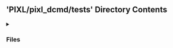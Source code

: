 ## 'PIXL/pixl_dcmd/tests' Directory Contents

<details>
<summary>
<h3> Files </h3> 

</summary>

| **Code** | **User docs** |
| :--- | :--- |
| conftest.py | README.md |
| test_database.py | |
| test_dicom_validator.py | |
| test_main.py | |
| test_tagrecording.py | |
| test_tag_schemes.py | |

</details>

